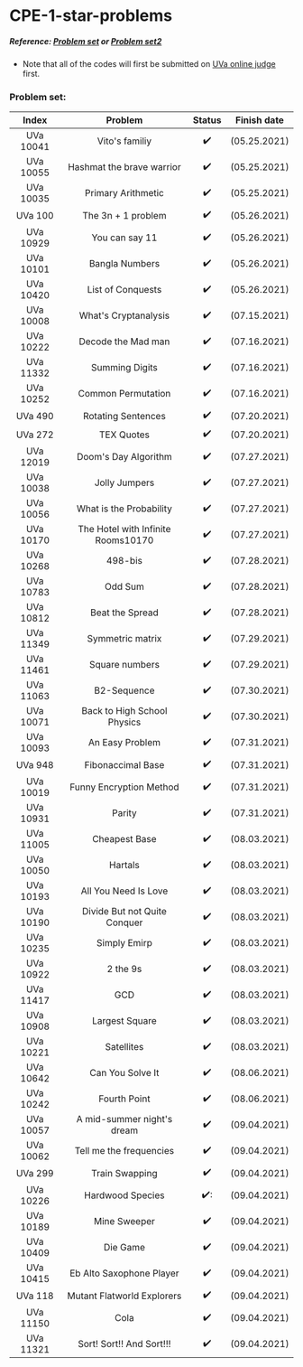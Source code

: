 # CPE-1-star-problems  
  
##### Reference: [Problem set](http://squall.cs.ntou.edu.tw/cprog/practices/CPE1star/problem%20list.html) or [Problem set2](https://cpe.cse.nsysu.edu.tw/environment.php#starList)      
  
- Note that all of the codes will first be submitted on [UVa online judge](https://onlinejudge.org/) first.
  
### Problem set:  
| Index | Problem | Status | Finish date |
| :---: | :---: | :---: | :---: |
| UVa 10041 | Vito's familiy | :heavy_check_mark: | (05.25.2021) |  
| UVa 10055 | Hashmat the brave warrior | :heavy_check_mark: | (05.25.2021) |  
| UVa 10035 | Primary Arithmetic | :heavy_check_mark: | (05.25.2021) |  
| UVa 100 | The 3n + 1 problem | :heavy_check_mark: | (05.26.2021) |  
| UVa 10929 | You can say 11 | :heavy_check_mark: | (05.26.2021) |  
| UVa 10101 | Bangla Numbers | :heavy_check_mark: | (05.26.2021) |  
| UVa 10420 | List of Conquests | :heavy_check_mark: | (05.26.2021) |  
| UVa 10008 | What's Cryptanalysis | :heavy_check_mark: | (07.15.2021) |  
| UVa 10222 | Decode the Mad man | :heavy_check_mark: | (07.16.2021) |  
| UVa 11332 | Summing Digits | :heavy_check_mark: | (07.16.2021) |  
| UVa 10252 | Common Permutation | :heavy_check_mark: | (07.16.2021) |  
| UVa 490 | Rotating Sentences | :heavy_check_mark: | (07.20.2021) |  
| UVa 272 | TEX Quotes | :heavy_check_mark: | (07.20.2021) |  
| UVa 12019 | Doom's Day Algorithm | :heavy_check_mark: | (07.27.2021) |  
| UVa 10038 | Jolly Jumpers | :heavy_check_mark: | (07.27.2021) |  
| UVa 10056 | What is the Probability | :heavy_check_mark: | (07.27.2021) |  
| UVa 10170 | The Hotel with Infinite Rooms10170 | :heavy_check_mark: | (07.27.2021) |  
| UVa 10268 | 498-bis | :heavy_check_mark: | (07.28.2021) |  
| UVa 10783 | Odd Sum | :heavy_check_mark: | (07.28.2021) |    
| UVa 10812 | Beat the Spread | :heavy_check_mark: | (07.28.2021) |  
| UVa 11349 | Symmetric matrix | :heavy_check_mark: | (07.29.2021) |  
| UVa 11461 | Square numbers | :heavy_check_mark: | (07.29.2021) |  
| UVa 11063 | B2-Sequence | :heavy_check_mark: | (07.30.2021) |  
| UVa 10071 | Back to High School Physics | :heavy_check_mark: | (07.30.2021) |  
| UVa 10093 | An Easy Problem | :heavy_check_mark: | (07.31.2021) |  
| UVa 948 | Fibonaccimal Base | :heavy_check_mark: | (07.31.2021) |  
| UVa 10019 | Funny Encryption Method | :heavy_check_mark: | (07.31.2021) |  
| UVa 10931 | Parity | :heavy_check_mark: | (07.31.2021) |  
| UVa 11005 | Cheapest Base | :heavy_check_mark: | (08.03.2021) |  
| UVa 10050 | Hartals | :heavy_check_mark: | (08.03.2021) |  
| UVa 10193 | All You Need Is Love | :heavy_check_mark: | (08.03.2021) |  
| UVa 10190 | Divide But not Quite Conquer | :heavy_check_mark: | (08.03.2021) |  
| UVa 10235 | Simply Emirp | :heavy_check_mark: | (08.03.2021) |  
| UVa 10922 | 2 the 9s | :heavy_check_mark: | (08.03.2021) |  
| UVa 11417 | GCD | :heavy_check_mark: | (08.03.2021) |  
| UVa 10908 | Largest Square | :heavy_check_mark: | (08.03.2021) |  
| UVa 10221 | Satellites | :heavy_check_mark: | (08.03.2021) |  
| UVa 10642 | Can You Solve It | :heavy_check_mark: | (08.06.2021) | 
| UVa 10242 | Fourth Point | :heavy_check_mark: |  (08.06.2021) | 
| UVa 10057 | A mid-summer night's dream | :heavy_check_mark: | (09.04.2021) | 
| UVa 10062 | Tell me the frequencies | :heavy_check_mark: | (09.04.2021) | 
| UVa 299 | Train Swapping | :heavy_check_mark: | (09.04.2021) | 
| UVa 10226 | Hardwood Species | :heavy_check_mark:: | (09.04.2021) | 
| UVa 10189 | Mine Sweeper | :heavy_check_mark: | (09.04.2021) | 
| UVa 10409 | Die Game | :heavy_check_mark: | (09.04.2021) | 
| UVa 10415 | Eb Alto Saxophone Player | :heavy_check_mark: | (09.04.2021) | 
| UVa 118 | Mutant Flatworld Explorers | :heavy_check_mark: | (09.04.2021) | 
| UVa 11150 | Cola | :heavy_check_mark: | (09.04.2021) | 
| UVa 11321 | Sort! Sort!! And Sort!!! | :heavy_check_mark: | (09.04.2021) |  

